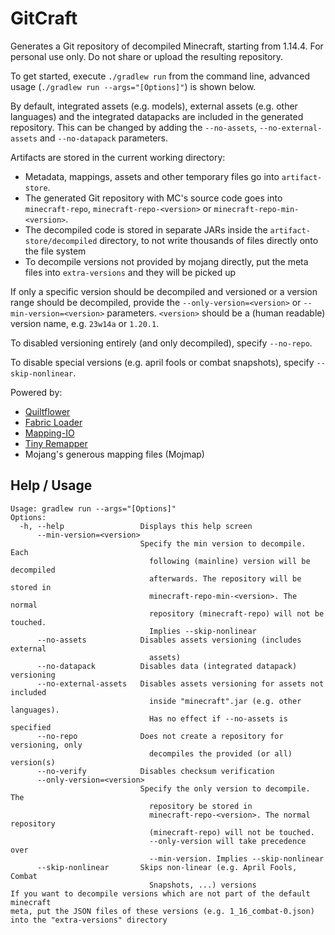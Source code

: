 # GitCraft
Generates a Git repository of decompiled Minecraft, starting from 1.14.4. For personal use only. Do not share or upload the resulting repository.

To get started, execute `./gradlew run` from the command line, advanced usage (`./gradlew run --args="[Options]"`) is shown below.

By default, integrated assets (e.g. models), external assets (e.g. other languages) and the integrated datapacks are included in the generated repository.
This can be changed by adding the `--no-assets`, `--no-external-assets` and `--no-datapack` parameters.

Artifacts are stored in the current working directory:
- Metadata, mappings, assets and other temporary files go into `artifact-store`.
- The generated Git repository with MC's source code goes into `minecraft-repo`,  `minecraft-repo-<version>` or  `minecraft-repo-min-<version>`.
- The decompiled code is stored in separate JARs inside the `artifact-store/decompiled` directory, to not write thousands of files directly onto the file system
- To decompile versions not provided by mojang directly, put the meta files into `extra-versions` and they will be picked up

If only a specific version should be decompiled and versioned or a version range should be decompiled, provide the `--only-version=<version>` or `--min-version=<version>` parameters. `<version>` should be a (human readable) version name, e.g. `23w14a` or `1.20.1`.

To disabled versioning entirely (and only decompiled), specify `--no-repo`.

To disable special versions (e.g. april fools or combat snapshots), specify `--skip-nonlinear`.

Powered by:
- [Quiltflower](https://github.com/QuiltMC/quiltflower)
- [Fabric Loader](https://github.com/FabricMC/fabric-loader)
- [Mapping-IO](https://github.com/FabricMC/mapping-io)
- [Tiny Remapper](https://github.com/FabricMC/tiny-remapper)
- Mojang's generous mapping files (Mojmap)

## Help / Usage

```
Usage: gradlew run --args="[Options]"
Options:
  -h, --help                 Displays this help screen
      --min-version=<version>
                             Specify the min version to decompile. Each
                               following (mainline) version will be decompiled
                               afterwards. The repository will be stored in
                               minecraft-repo-min-<version>. The normal
                               repository (minecraft-repo) will not be touched.
                               Implies --skip-nonlinear
      --no-assets            Disables assets versioning (includes external
                               assets)
      --no-datapack          Disables data (integrated datapack) versioning
      --no-external-assets   Disables assets versioning for assets not included
                               inside "minecraft".jar (e.g. other languages).
                               Has no effect if --no-assets is specified
      --no-repo              Does not create a repository for versioning, only
                               decompiles the provided (or all) version(s)
      --no-verify            Disables checksum verification
      --only-version=<version>
                             Specify the only version to decompile. The
                               repository be stored in
                               minecraft-repo-<version>. The normal repository
                               (minecraft-repo) will not be touched.
                               --only-version will take precedence over
                               --min-version. Implies --skip-nonlinear
      --skip-nonlinear       Skips non-linear (e.g. April Fools, Combat
                               Snapshots, ...) versions
If you want to decompile versions which are not part of the default minecraft
meta, put the JSON files of these versions (e.g. 1_16_combat-0.json)
into the "extra-versions" directory
```